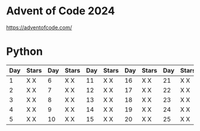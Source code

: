# Advent of Code 2024
https://adventofcode.com/

# Python
| Day | Stars | Day | Stars | Day | Stars | Day | Stars | Day | Stars |
|-----|-------|-----|-------|-----|-------|-----|-------|-----|-------|
|    1|  X X  |    6|  X X  |   11|  X X  |   16|  X X  |   21|  X X  |
|    2|  X X  |    7|  X X  |   12|  X X  |   17|  X X  |   22|  X X  |
|    3|  X X  |    8|  X X  |   13|  X X  |   18|  X X  |   23|  X X  |
|    4|  X X  |    9|  X X  |   14|  X X  |   19|  X X  |   24|  X X  |
|    5|  X X  |   10|  X X  |   15|  X X  |   20|  X X  |   25|  X X  |
